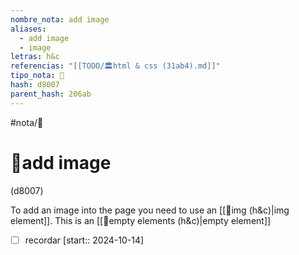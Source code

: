 ```yaml
---
nombre_nota: add image
aliases:
  - add image
  - image
letras: h&c
referencias: "[[TODO/🏛️html & css (31ab4).md]]"
tipo_nota: 📑
hash: d8007
parent_hash: 206ab
---
```


#nota/📑

# 📑add image
<div class="hash">(d8007)</div>


To add an image into the page you need to use an [[📑img (h&c)|img element]]. This is an [[📑empty elements (h&c)|empty element]]



- [ ] recordar  [start:: 2024-10-14]
